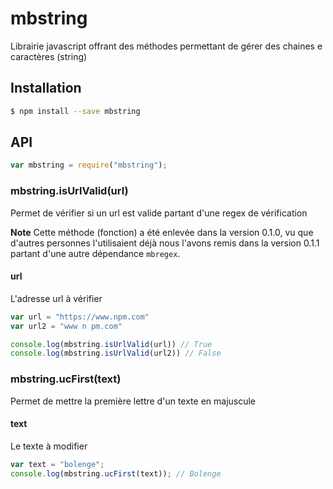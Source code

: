 # mbstring

Librairie javascript offrant des méthodes permettant de gérer des chaines e caractères (string)

## Installation

```bash
$ npm install --save mbstring
```

## API

```js
var mbstring = require("mbstring");

```

### mbstring.isUrlValid(url)

Permet de vérifier si un url est valide partant d'une regex de vérification

**Note** Cette méthode (fonction) a été enlevée dans la version 0.1.0, vu que d'autres personnes l'utilisaient déjà nous l'avons remis dans la version 0.1.1 partant d'une autre dépendance `mbregex`.

#### url

L'adresse url à vérifier

```js
var url = "https://www.npm.com"
var url2 = "www n pm.com"

console.log(mbstring.isUrlValid(url)) // True
console.log(mbstring.isUrlValid(url2)) // False

```

### mbstring.ucFirst(text)

Permet de mettre la première lettre d'un texte en majuscule

#### text

Le texte à modifier

```js
var text = "bolenge";
console.log(mbstring.ucFirst(text)); // Bolenge

```